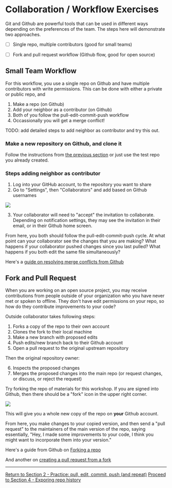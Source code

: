 # Collaboration / Workflow Exercises

Git and Github are powerful tools that can be used in different ways depending on the preferences of the team. The steps here will demonstrate two approaches.

- [ ] Single repo, multiple contributors (good for small teams)
- [ ] Fork and pull request workflow (Github flow, good for open source)


## Small Team Workflow

For this workflow, you use a single repo on Github and have multiple contributors with write permissions. This can be done with either a private or public repo, and  

1. Make a repo (on Github)
2. Add your neighbor as a contributor (on Github)
3. Both of you follow the pull-edit-commit-push workflow
4. Occassionally you will get a merge conflict!

TODO: add detailed steps to add neighbor as contributor and try this out.

### Make a new repository on Github, and clone it
Follow the instructions from [the previous section](02-practice.md) or just use the test repo you already created.

### Steps adding neighbor as contributor

1. Log into your GitHub account, to the repository you want to share
2. Go to "Settings", then "Collaborators" and add based on Github usernames

![](img/git_hub_collab/new_contrib.png)

3. Your collaborator will need to "accept" the invitation to collaborate. Depending on notification settings, they may see the invitation in their email, or in their Github home screen.

From here, you both should follow the pull-edit-commit-push cycle. At what point can your collaborator see the changes that you are making? What happens if your collaborator pushed changes since you last pulled? What happens if you both edit the same file simultaneously?

Here's a [guide on resolving merge conflicts from Github](https://help.github.com/en/articles/resolving-a-merge-conflict-using-the-command-line)






## Fork and Pull Request

When you are working on an open source project, you may receive contributions from people outside of your organization who you have never met or spoken to offline. They don't have edit permissions on your repo, so how do they contribute improvements to your code?

Outside collaborator takes following steps:

1. Forks a copy of the repo to their own account
2. Clones the fork to their local machine
3. Make a new branch with proposed edits
4. Push edits/new branch back to their Github account
5. Open a pull request to the original upstream repository

Then the original repository owner:

6. Inspects the proposed changes
7. Merges the proposed changes into the main repo (or request changes, or discuss, or reject the request)

Try forking the repo of materials for this workshop. If you are signed into Github, then there should be a "fork" icon in the upper right corner.

![](img/git_hub_collab/fork.png)

This will give you a whole new copy of the repo on **your** Github account.

From here, you make changes to your copied version, and then send a "pull request" to the maintainers of the main version of the repo, saying essentially, "Hey, I made some improvements to your code, I think you might want to incorporate them into your version."

Here's a guide from Github on [Forking a repo](https://help.github.com/en/articles/fork-a-repo)

And another on [creating a pull request from a fork](https://help.github.com/en/articles/creating-a-pull-request-from-a-fork)

___
[Return to Section 2 - Practice: pull, edit, commit, push (and repeat)](02-practice.md)
[Proceed to Section 4 - Exporing repo history](04-history.md)
